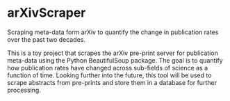 # arXivScraper
Scraping meta-data form arXiv to quantify the change in publication rates over the past two decades.

This is a toy project that scrapes the arXiv pre-print server for publication meta-data using the Python BeautifulSoup package. The goal is to quantify how publication rates have changed across sub-fields of science as a function of time. Looking further into the future, this tool will be used to scrape abstracts from pre-prints and store them in a database for further processing. 
